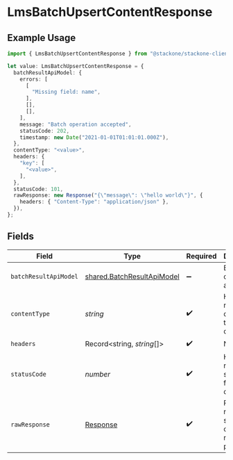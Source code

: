 # LmsBatchUpsertContentResponse

## Example Usage

```typescript
import { LmsBatchUpsertContentResponse } from "@stackone/stackone-client-ts/sdk/models/operations";

let value: LmsBatchUpsertContentResponse = {
  batchResultApiModel: {
    errors: [
      [
        "Missing field: name",
      ],
      [],
      [],
    ],
    message: "Batch operation accepted",
    statusCode: 202,
    timestamp: new Date("2021-01-01T01:01:01.000Z"),
  },
  contentType: "<value>",
  headers: {
    "key": [
      "<value>",
    ],
  },
  statusCode: 101,
  rawResponse: new Response("{\"message\": \"hello world\"}", {
    headers: { "Content-Type": "application/json" },
  }),
};
```

## Fields

| Field                                                                           | Type                                                                            | Required                                                                        | Description                                                                     |
| ------------------------------------------------------------------------------- | ------------------------------------------------------------------------------- | ------------------------------------------------------------------------------- | ------------------------------------------------------------------------------- |
| `batchResultApiModel`                                                           | [shared.BatchResultApiModel](../../../sdk/models/shared/batchresultapimodel.md) | :heavy_minus_sign:                                                              | Batch operation accepted                                                        |
| `contentType`                                                                   | *string*                                                                        | :heavy_check_mark:                                                              | HTTP response content type for this operation                                   |
| `headers`                                                                       | Record<string, *string*[]>                                                      | :heavy_check_mark:                                                              | N/A                                                                             |
| `statusCode`                                                                    | *number*                                                                        | :heavy_check_mark:                                                              | HTTP response status code for this operation                                    |
| `rawResponse`                                                                   | [Response](https://developer.mozilla.org/en-US/docs/Web/API/Response)           | :heavy_check_mark:                                                              | Raw HTTP response; suitable for custom response parsing                         |